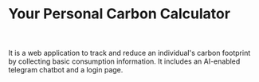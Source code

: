 # Your Personal Carbon Calculator 
<br><br>
It is a web application to track and reduce an individual's carbon footprint by collecting basic consumption information. It includes an AI-enabled telegram chatbot and a login page.
